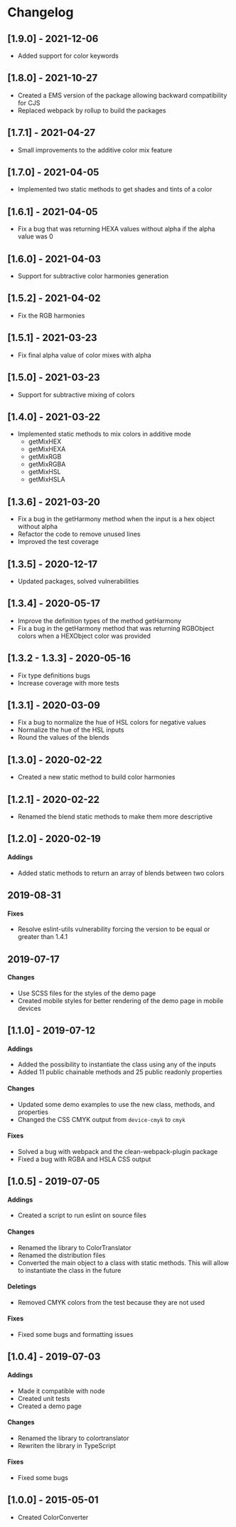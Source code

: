 # Changelog

## [1.9.0] - 2021-12-06

- Added support for color keywords

## [1.8.0] - 2021-10-27

- Created a EMS version of the package allowing backward compatibility for CJS
- Replaced webpack by rollup to build the packages

## [1.7.1] - 2021-04-27

- Small improvements to the additive color mix feature

## [1.7.0] - 2021-04-05

- Implemented two static methods to get shades and tints of a color

## [1.6.1] - 2021-04-05

- Fix a bug that was returning HEXA values without alpha if the alpha value was 0

## [1.6.0] - 2021-04-03

- Support for subtractive color harmonies generation

## [1.5.2] - 2021-04-02

- Fix the RGB harmonies

## [1.5.1] - 2021-03-23

- Fix final alpha value of color mixes with alpha

## [1.5.0] - 2021-03-23

- Support for subtractive mixing of colors

## [1.4.0] - 2021-03-22

- Implemented static methods to mix colors in additive mode
    * getMixHEX
    * getMixHEXA
    * getMixRGB
    * getMixRGBA
    * getMixHSL
    * getMixHSLA

## [1.3.6] - 2021-03-20

- Fix a bug in the getHarmony method when the input is a hex object without alpha
- Refactor the code to remove unused lines
- Improved the test coverage

## [1.3.5] - 2020-12-17

- Updated packages, solved vulnerabilities

## [1.3.4] - 2020-05-17

- Improve the definition types of the method getHarmony
- Fix a bug in the getHarmony method that was returning RGBObject colors when a HEXObject color was provided

## [1.3.2 - 1.3.3] - 2020-05-16

- Fix type definitions bugs
- Increase coverage with more tests

## [1.3.1] - 2020-03-09

- Fix a bug to normalize the hue of HSL colors for negative values
- Normalize the hue of the HSL inputs
- Round the values of the blends

## [1.3.0] - 2020-02-22

- Created a new static method to build color harmonies

## [1.2.1] - 2020-02-22

- Renamed the blend static methods to make them more descriptive

## [1.2.0] - 2020-02-19

#### Addings

- Added static methods to return an array of blends between two colors

## 2019-08-31

#### Fixes

- Resolve eslint-utils vulnerability forcing the version to be equal or greater than 1.4.1 

## 2019-07-17

#### Changes

- Use SCSS files for the styles of the demo page
- Created mobile styles for better rendering of the demo page in mobile devices

## [1.1.0] - 2019-07-12

#### Addings

- Added the possibility to instantiate the class using any of the inputs
- Added 11 public chainable methods and 25 public readonly properties

#### Changes

- Updated some demo examples to use the new class, methods, and properties
- Changed the CSS CMYK output from `device-cmyk` to `cmyk`

#### Fixes

- Solved a bug with webpack and the clean-webpack-plugin package
- Fixed a bug with RGBA and HSLA CSS output

## [1.0.5] - 2019-07-05

#### Addings

- Created a script to run eslint on source files

#### Changes

- Renamed the library to ColorTranslator
- Renamed the distribution files
- Converted the main object to a class with static methods. This will allow to instantiate the class in the future

#### Deletings

- Removed CMYK colors from the test because they are not used

#### Fixes

- Fixed some bugs and formatting issues

## [1.0.4] - 2019-07-03

#### Addings

- Made it compatible with node
- Created unit tests
- Created a demo page

#### Changes

- Renamed the library to colortranslator
- Rewriten the library in TypeScript

#### Fixes

- Fixed some bugs

## [1.0.0] - 2015-05-01

- Created ColorConverter
